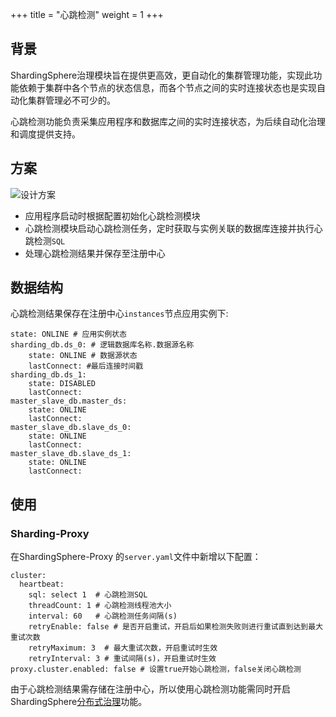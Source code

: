 +++
title = "心跳检测"
weight = 1
+++

## 背景

ShardingSphere治理模块旨在提供更高效，更自动化的集群管理功能，实现此功能依赖于集群中各个节点的状态信息，而各个节点之间的实时连接状态也是实现自动化集群管理必不可少的。

心跳检测功能负责采集应用程序和数据库之间的实时连接状态，为后续自动化治理和调度提供支持。

## 方案

![设计方案](https://shardingsphere.apache.org/document/current/img/control-panel/cluster/heartbeat.png)

- 应用程序启动时根据配置初始化心跳检测模块
- 心跳检测模块启动心跳检测任务，定时获取与实例关联的数据库连接并执行心跳检测`SQL`
- 处理心跳检测结果并保存至注册中心

## 数据结构

心跳检测结果保存在注册中心`instances`节点应用实例下:
```
state: ONLINE # 应用实例状态
sharding_db.ds_0: # 逻辑数据库名称.数据源名称
	state: ONLINE # 数据源状态
	lastConnect: #最后连接时间戳
sharding_db.ds_1:
	state: DISABLED
	lastConnect:	
master_slave_db.master_ds:
	state: ONLINE
	lastConnect:	
master_slave_db.slave_ds_0:
	state: ONLINE
	lastConnect:	
master_slave_db.slave_ds_1:
	state: ONLINE
	lastConnect:	
```

## 使用

### Sharding-Proxy

在ShardingSphere-Proxy 的`server.yaml`文件中新增以下配置：
```
cluster:
  heartbeat:
    sql: select 1  # 心跳检测SQL
    threadCount: 1 # 心跳检测线程池大小
    interval: 60   # 心跳检测任务间隔(s)
    retryEnable: false # 是否开启重试，开启后如果检测失败则进行重试直到达到最大重试次数
    retryMaximum: 3  # 最大重试次数，开启重试时生效
    retryInterval: 3 # 重试间隔(s)，开启重试时生效
proxy.cluster.enabled: false # 设置true开始心跳检测，false关闭心跳检测
```

由于心跳检测结果需存储在注册中心，所以使用心跳检测功能需同时开启ShardingSphere[分布式治理](/cn/features/governance/management/)功能。
